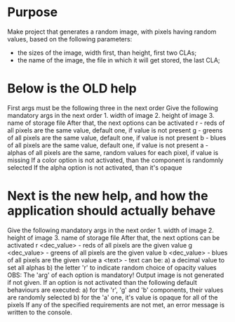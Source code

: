 # Purpose
Make project that generates a random image, with pixels having random values, based on the following parameters:
- the sizes of the image, width first, than height, first two CLAs;
- the name of the image, the file in which it will get stored, the last CLA;

# Below is the OLD help
First args must be the following three in the next order
Give the following mandatory args in the next order
	1. width  of image
	2. height of image
	3. name   of storage file
After that, the next options can be activated
	r <value> - reds   of all pixels are the same value, default one, if value is not present
	g <value> - greens of all pixels are the same value, default one, if value is not present
	b <value> - blues  of all pixels are the same value, default one, if value is not present
	a <value> - alphas of all pixels are the same, random values for each pixel, if value is missing
If a color option is not activated, than the component is randomnly selected
If the alpha option is not activated, than it's opaque

# Next is the new help, and how the application should actually behave
Give the following mandatory args in the next order
	1. width  of image
	2. height of image
	3. name   of storage file
After that, the next options can be activated
	r \<dec\_value\> - reds   of all pixels are the given value
	g \<dec\_value\> - greens of all pixels are the given value
	b \<dec\_value\> - blues  of all pixels are the given value
	a \<text\> - text can be:
        a) a decimal value to set all alphas
        b) the letter 'r' to indicate random choice of opacity values
OBS: The 'arg' of each option is mandatory! Output image is not generated if not given.
If an option is not activated than the following default behaviours are executed:
a) for the 'r', 'g' and 'b' components, their values are randomly selected
b) for the 'a' one, it's value is opaque for all of the pixels
If any of the specified requirements are not met, an error message is written to the console.

